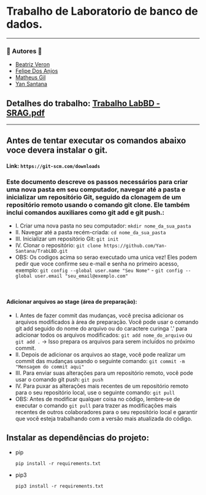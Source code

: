 # Trabalho de Laboratorio de banco de dados.

<hr>

### 🚀 Autores 🚀
  * [Beatriz Veron](https://github.com/Beatrizveron)
  * [Felipe Dos Anjos](https://github.com/FelipeDasr)
  * [Matheus Gil](https://github.com/MatheusSopranGil)
  * [Yan Santana](https://github.com/Yan-Santana)
    
## Detalhes do trabalho: [Trabalho LabBD - SRAG.pdf](https://github.com/Yan-Santana/TrabLBD/files/13252223/Trabalho.LabBD.-.SRAG.pdf)

<hr>

## Antes de tentar executar os comandos abaixo voce devera instalar o git. 
#### Link: `https://git-scm.com/downloads`

### Este documento descreve os passos necessários para criar uma nova pasta em seu computador, navegar até a pasta e inicializar um repositório Git, seguido da clonagem de um repositório remoto usando o comando git clone. Ele também inclui comandos auxiliares como git add e git push.:

  * I. Criar uma nova pasta no seu computador: `mkdir nome_da_sua_pasta`
  * II. Navegar até a pasta recém-criada: `cd nome_da_sua_pasta`
  * III. Inicializar um repositório Git: `git init`
  * IV. Clonar o repositório: `git clone https://github.com/Yan-Santana/TrabLBD.git` <br>
  * OBS: Os codigos acima so serao executado uma unica vez! Eles podem pedir que voce confirme seu e-mail e senha no primeiro acesso, exemplo: `git config --global user.name "Seu Nome"` - `git config --global user.email "seu_email@exemplo.com"`

<br>

####  Adicionar arquivos ao stage (área de preparação):

  * I. Antes de fazer commit das mudanças, você precisa adicionar os arquivos modificados à área de preparação. Você pode usar o comando git add seguido do nome do arquivo ou do caractere curinga '.' para adicionar todos os arquivos modificados: `git add nome_do_arquivo` ou `git add .` -> Isso prepara os arquivos para serem incluídos no próximo commit.
  * II. Depois de adicionar os arquivos ao stage, você pode realizar um commit das mudanças usando o seguinte comando: `git commit -m "Mensagem do commit aqui"`
  * III. Para enviar suas alterações para um repositório remoto, você pode usar o comando git push: `git push`
  * IV. Para puxar as alterações mais recentes de um repositório remoto para o seu repositório local, use o seguinte comando: `git pull` <br>
  * OBS: Antes de modificar qualquer coisa no código, lembre-se de executar o comando `git pull` para trazer as modificações mais recentes de outros colaboradores para o seu repositório local e garantir que você esteja trabalhando com a versão mais atualizada do código.

## Instalar as dependências do projeto:
  * pip
    ```
    pip install -r requirements.txt
    ```

  * pip3
    ```
    pip3 install -r requirements.txt
    ```